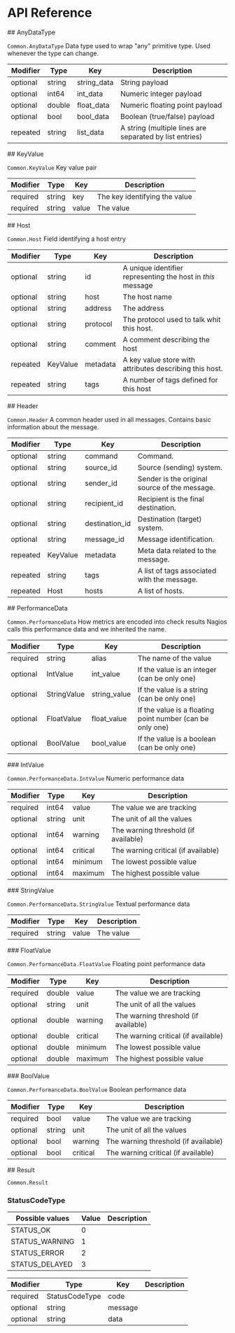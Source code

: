 
# API Reference


<a name=".Common.AnyDataType"/>
## AnyDataType

`Common.AnyDataType` Data type used to wrap "any" primitive type.
Used whenever the type can change.

Modifier | Type   | Key         | Description                                            
-------- | ------ | ----------- | -------------------------------------------------------
optional | string | string_data | String payload                                         
optional | int64  | int_data    | Numeric integer payload                                
optional | double | float_data  | Numeric floating point payload                         
optional | bool   | bool_data   | Boolean (true/false) payload                           
repeated | string | list_data   | A string (multiple lines are separated by list entries)



<a name=".Common.KeyValue"/>
## KeyValue

`Common.KeyValue` Key value pair

Modifier | Type   | Key   | Description                  
-------- | ------ | ----- | -----------------------------
required | string | key   | The key identifying the value
required | string | value | The value                    



<a name=".Common.Host"/>
## Host

`Common.Host` Field identifying a host entry

Modifier | Type     | Key      | Description                                                
-------- | -------- | -------- | -----------------------------------------------------------
optional | string   | id       | A unique identifier representing the host in *this* message
optional | string   | host     | The host name                                              
optional | string   | address  | The address                                                
optional | string   | protocol | The protocol used to talk whit this host.                  
optional | string   | comment  | A comment describing the host                              
repeated | KeyValue | metadata | A key value store with attributes describing this host.    
repeated | string   | tags     | A number of tags defined for this host                     



<a name=".Common.Header"/>
## Header

`Common.Header` A common header used in all messages.
Contains basic information about the message.

Modifier | Type     | Key            | Description                                  
-------- | -------- | -------------- | ---------------------------------------------
optional | string   | command        | Command.                                     
optional | string   | source_id      | Source (sending) system.                     
optional | string   | sender_id      | Sender is the original source of the message.
optional | string   | recipient_id   | Recipient is the final destination.          
optional | string   | destination_id | Destination (target) system.                 
optional | string   | message_id     | Message identification.                      
repeated | KeyValue | metadata       | Meta data related to the message.            
repeated | string   | tags           | A list of tags associated with the message.  
repeated | Host     | hosts          | A list of hosts.                             



<a name=".Common.PerformanceData"/>
## PerformanceData

`Common.PerformanceData` How metrics are encoded into check results
Nagios calls this performance data and we inherited the name.

Modifier | Type        | Key          | Description                                              
-------- | ----------- | ------------ | ---------------------------------------------------------
required | string      | alias        | The name of the value                                    
optional | IntValue    | int_value    | If the value is an integer (can be only one)             
optional | StringValue | string_value | If the value is a string (can be only one)               
optional | FloatValue  | float_value  | If the value is a floating point number (can be only one)
optional | BoolValue   | bool_value   | If the value is a boolean (can be only one)              

<a name=".Common.PerformanceData.IntValue"/>
### IntValue

`Common.PerformanceData.IntValue` Numeric performance data

Modifier | Type   | Key      | Description                         
-------- | ------ | -------- | ------------------------------------
required | int64  | value    | The value we are tracking           
optional | string | unit     | The unit of all the values          
optional | int64  | warning  | The warning threshold (if available)
optional | int64  | critical | The warning critical (if available) 
optional | int64  | minimum  | The lowest possible value           
optional | int64  | maximum  | The highest possible value          

<a name=".Common.PerformanceData.StringValue"/>
### StringValue

`Common.PerformanceData.StringValue` Textual performance data

Modifier | Type   | Key   | Description
-------- | ------ | ----- | -----------
required | string | value | The value  

<a name=".Common.PerformanceData.FloatValue"/>
### FloatValue

`Common.PerformanceData.FloatValue` Floating point performance data

Modifier | Type   | Key      | Description                         
-------- | ------ | -------- | ------------------------------------
required | double | value    | The value we are tracking           
optional | string | unit     | The unit of all the values          
optional | double | warning  | The warning threshold (if available)
optional | double | critical | The warning critical (if available) 
optional | double | minimum  | The lowest possible value           
optional | double | maximum  | The highest possible value          

<a name=".Common.PerformanceData.BoolValue"/>
### BoolValue

`Common.PerformanceData.BoolValue` Boolean performance data

Modifier | Type   | Key      | Description                         
-------- | ------ | -------- | ------------------------------------
required | bool   | value    | The value we are tracking           
optional | string | unit     | The unit of all the values          
optional | bool   | warning  | The warning threshold (if available)
optional | bool   | critical | The warning critical (if available) 



<a name=".Common.Result"/>
## Result

`Common.Result` 

### StatusCodeType


Possible values | Value | Description
--------------- | ----- | -----------
STATUS_OK       | 0     |            
STATUS_WARNING  | 1     |            
STATUS_ERROR    | 2     |            
STATUS_DELAYED  | 3     |            


Modifier | Type           | Key     | Description
-------- | -------------- | ------- | -----------
required | StatusCodeType | code    |            
optional | string         | message |            
optional | string         | data    |            


